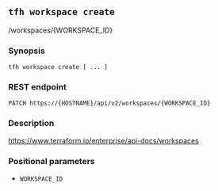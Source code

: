 ## `tfh workspace create`

/workspaces/{WORKSPACE_ID}

### Synopsis

    tfh workspace create [ ... ]

### REST endpoint

    PATCH https://{HOSTNAME}/api/v2/workspaces/{WORKSPACE_ID}

### Description

https://www.terraform.io/enterprise/api-docs/workspaces

### Positional parameters

* `WORKSPACE_ID`

